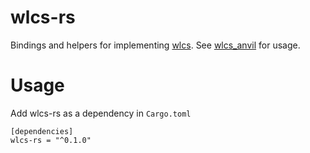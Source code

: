 # wlcs-rs

Bindings and helpers for implementing
[wlcs](https://github.com/MirServer/wlcs). See
[wlcs_anvil](https://github.com/Smithay/smithay/tree/master/wlcs_anvil) for
usage.

# Usage
Add wlcs-rs as a dependency in `Cargo.toml`
```
[dependencies]
wlcs-rs = "^0.1.0"
```
